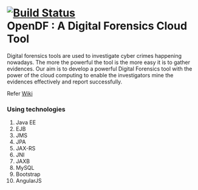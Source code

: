 [![Build Status](https://travis-ci.org/paarandika/OpenDF.svg?branch=master)](https://travis-ci.org/paarandika/OpenDF)  
OpenDF : A Digital Forensics Cloud Tool
======

Digital forensics tools are used to investigate cyber crimes happening nowadays. The more the powerful the tool is the more easy it is to gather evidences. Our aim is to develop a powerful Digital Forensics tool with the power of the cloud computing to enable the investigators mine the evidences effectively and report successfully.  

Refer [Wiki](https://github.com/scorelab/OpenDF/wiki) 

### Using technologies
 1. Java EE
 2. EJB
 3. JMS
 4. JPA
 5. JAX-RS
 6. JNI
 6. JAXB
 8. MySQL
 9. Bootstrap
 10. AngularJS


